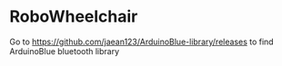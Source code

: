 # RoboWheelchair
Go to https://github.com/jaean123/ArduinoBlue-library/releases to find ArduinoBlue bluetooth library
